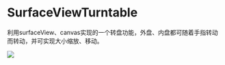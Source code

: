 # SurfaceViewTurntable

利用surfaceView、canvas实现的一个转盘功能，外盘、内盘都可随着手指转动而转动，并可实现大小缩放、移动。

![](https://github.com/yongli991581716/SurfaceViewTurntable/tree/master/res/raw/master/pic.png)  

